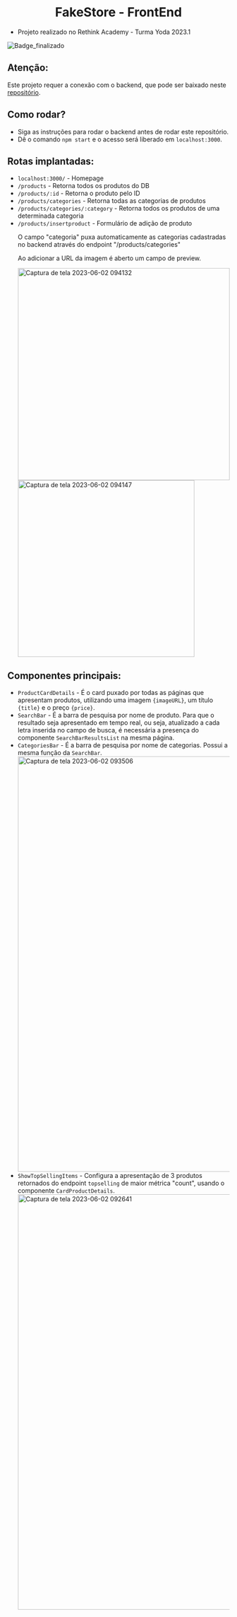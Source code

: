<h1 align="center">FakeStore - FrontEnd </h1>

- Projeto realizado no Rethink Academy - Turma Yoda 2023.1

![Badge_finalizado](http://img.shields.io/static/v1?label=STATUS&message=FINALIZADO&color=GREEN&style=for-the-badge)

<h2>Atenção:</h2>
<p>Este projeto requer a conexão com o backend, que pode ser baixado neste <a href="https://github.com/arnonirethink/Back-end---FakeStore">repositório</a>.</p>

<h2>Como rodar?</h2>
<ul>
  <li>Siga as instruções para rodar o backend antes de rodar este repositório.</li>
  <li>Dê o comando <code>npm start</code> e o acesso será liberado em <code>localhost:3000</code>.</li>
</ul>

<h2>Rotas implantadas:</h2>
<ul>
  <li><code>localhost:3000/</code> - Homepage</li>
  <li><code>/products</code> - Retorna todos os produtos do DB</li>
  <li><code>/products/:id</code> - Retorna o produto pelo ID</li>
  <li><code>/products/categories</code> - Retorna todas as categorias de produtos</li>
  <li><code>/products/categories/:category</code> - Retorna todos os produtos de uma determinada categoria</li>
  <li><code>/products/insertproduct</code> - Formulário de adição de produto</li>
  <p> O campo "categoria" puxa automaticamente as categorias cadastradas no backend através do endpoint "/products/categories"<p>
  <p> Ao adicionar a URL da imagem é aberto um campo de preview. </p>
  
  <img width="480" alt="Captura de tela 2023-06-02 094132" src="https://github.com/arnonirethink/FakeStore---Rethink/assets/124932698/7631db23-5370-4d5e-bb4e-886fe55d8e23">
<img width="400" alt="Captura de tela 2023-06-02 094147" src="https://github.com/arnonirethink/FakeStore---Rethink/assets/124932698/df7433b8-9de7-4627-a0ae-6d2f7af2633d">

</ul>

<h2>Componentes principais:</h2>
<ul>
  <li><code>ProductCardDetails</code> - É o card puxado por todas as páginas que apresentam produtos, utilizando uma imagem <code>{imageURL}</code>, um título <code>{title}</code> e o preço <code>{price}</code>.</li>
  <li><code>SearchBar</code> - É a barra de pesquisa por nome de produto. Para que o resultado seja apresentado em tempo real, ou seja, atualizado a cada letra inserida no campo de busca, é necessária a presença do componente <code>SearchBarResultsList</code> na mesma página.</li>
  <li><code>CategoriesBar</code> - É a barra de pesquisa por nome de categorias. Possui a mesma função da <code>SearchBar</code>.</li>
  

<img width="940" alt="Captura de tela 2023-06-02 093506" src="https://github.com/arnonirethink/FakeStore---Rethink/assets/124932698/1cc3734e-1104-4a1e-a0ec-5f5100949563">


  <li><code>ShowTopSellingItems</code> - Configura a apresentação de 3 produtos retornados do endpoint <code>topselling</code> de maior métrica "count", usando o componente <code>CardProductDetails</code>.</li>
  <img width="940" alt="Captura de tela 2023-06-02 092641" src="https://github.com/arnonirethink/FakeStore---Rethink/assets/124932698/a806388e-b305-4cea-b2ce-094b00c3fb9c">

  
</ul>




  
